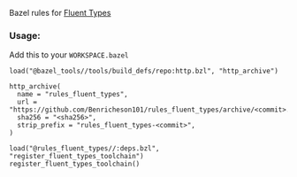 Bazel rules for [Fluent Types](https://github.com/benricheson101/fluent-types)

### Usage:

Add this to your `WORKSPACE.bazel`
```starlark
load("@bazel_tools//tools/build_defs/repo:http.bzl", "http_archive")

http_archive(
  name = "rules_fluent_types",
  url = "https://github.com/Benricheson101/rules_fluent_types/archive/<commit>.tar.gz",
  sha256 = "<sha256>",
  strip_prefix = "rules_fluent_types-<commit>",
)

load("@rules_fluent_types//:deps.bzl", "register_fluent_types_toolchain")
register_fluent_types_toolchain()
```
